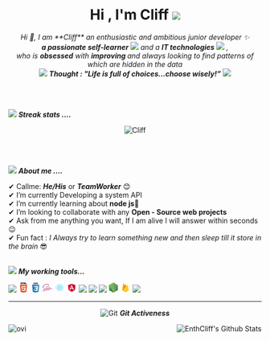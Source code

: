 <h1 align="center">Hi , I'm Cliff <img src="https://media.giphy.com/media/hvRJCLFzcasrR4ia7z/giphy.gif" width="35"></h1>
<p align="center">
  <em>
    Hi 👋, I am **Cliff** an enthusiastic and ambitious junior developer ✨<br>
    <b>a passionate self-learner</b> <img src="https://github.com/TheDudeThatCode/TheDudeThatCode/blob/master/Assets/Developer.gif" width="30px"> and a <b>IT technologies</b>&nbsp;<img src="https://github.com/TheDudeThatCode/TheDudeThatCode/blob/master/Assets/Designer.gif" width="36px">&nbsp,<br>who is <b>obsessed</b>
    with <b>improving </b> and always looking to find patterns of which are hidden in the data 
  </em> 
  <br>
  <img src="https://media.giphy.com/media/gH3LO09IOiZIqePwv9/giphy.gif" width="50" /> <b><i align="center">Thought : "Life is full of choices…choose wisely!”</i></b> <img src="https://media.giphy.com/media/qjqUcgIyRjsl2/giphy.gif" width="50" />
</p>
<br><br>


<img src="https://media.giphy.com/media/iY8CRBdQXODJSCERIr/giphy.gif" width="30px">&nbsp;***Streak stats ....***
<p align="center"><img src="https://github-readme-streak-stats.herokuapp.com/?user=WIG216&theme=algolia" alt="Cliff" /></p>

<br>
<br>

<img src="https://media.giphy.com/media/iY8CRBdQXODJSCERIr/giphy.gif" width="30px">&nbsp;***About me ....***

✔ Callme: ***He/His*** or ***TeamWorker*** 😊 <br>
✔ I’m currently Developing a system API<br>
✔ I’m currently learning about **node js**🥰<br>
✔ I’m looking to collaborate with any **Open - Source web projects**<br>
✔ Ask from me anything you want, If I am alive I will answer within seconds 😉<br>
✔ Fun fact : *I Always try to learn something new and then sleep till it store in the brain* 😎<br><br>
 

<img src="https://media.giphy.com/media/iY8CRBdQXODJSCERIr/giphy.gif" width="30px">&nbsp;***My working tools...***
<p align="left">
  <code><img height="20" src="https://raw.githubusercontent.com/jmnote/z-icons/master/svg/javascript.svg"></code>
  <code><img height="20" src="https://raw.githubusercontent.com/github/explore/80688e429a7d4ef2fca1e82350fe8e3517d3494d/topics/html/html.png"></code>
  <code><img height="20" src="https://raw.githubusercontent.com/github/explore/80688e429a7d4ef2fca1e82350fe8e3517d3494d/topics/css/css.png"></code>
  <code><img height="20" src="https://raw.githubusercontent.com/github/explore/80688e429a7d4ef2fca1e82350fe8e3517d3494d/topics/sass/sass.png"></code>
  <code><img height="20" src="https://raw.githubusercontent.com/github/explore/80688e429a7d4ef2fca1e82350fe8e3517d3494d/topics/react/react.png"></code>
  <code><img height="20" src="https://raw.githubusercontent.com/github/explore/80688e429a7d4ef2fca1e82350fe8e3517d3494d/topics/angular/angular.png"></code>
  <code><img height="20" src="https://raw.githubusercontent.com/jmnote/z-icons/master/svg/c.svg"></code>
  <code><img height="20" src="https://raw.githubusercontent.com/jmnote/z-icons/master/svg/git.svg"></code>
  <code><img height="20" src="https://raw.githubusercontent.com/jmnote/z-icons/master/svg/php.svg"></code>
  <code><img height="20" src="https://raw.githubusercontent.com/github/explore/80688e429a7d4ef2fca1e82350fe8e3517d3494d/topics/nodejs/nodejs.png"></code>
  <code><img height="20" src="https://raw.githubusercontent.com/github/explore/80688e429a7d4ef2fca1e82350fe8e3517d3494d/topics/firebase/firebase.png"></code>
  <code><img height="20" src="https://raw.githubusercontent.com/jmnote/z-icons/master/svg/github.svg"></code>

</p>
  <hr>
  <p align="center">
 <img src="https://media.giphy.com/media/W5eoZHPpUx9sapR0eu/giphy.gif" width="30px" alt="Git"/>&nbsp;<i><b>Git Activeness</b></i></p>
 
  <img align="left" src="https://github-readme-stats.vercel.app/api/top-langs?username=WIG216&show_icons=true&locale=en&layout=compact&theme=algolia" alt="ovi" />
      <a href="https://github.com/anuraghazra/github-readme-stats"><img float="right" alt="EnthCliff's Github Stats" src="https://github-readme-stats.vercel.app/api?username=WIG216&show_icons=true&count_private=true&theme=algolia" height="192px" align="right" /></a>
<br/>

